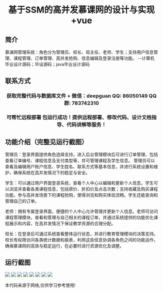 <p><h1 align="center">基于SSM的高并发慕课网的设计与实现+vue</h1></p>

## 简介
慕课网管理系统：角色分为管理员、校长、班主任、老师、学生；支持用户信息管理、课程管理、订单管理、高并发抢购、信息编辑及登录注册等功能。    --计算机毕业设计源码；毕设源码；java毕业设计源码


## 联系方式
<p><h3 align="center">获取完整代码与数据库文件 + 微信：deepguan QQ: 86050149 QQ群: 783742310</h3></p>
<p><h3 align="center">可帮忙远程部署 包运行成功！提供远程部署、修改代码、设计文档指导、代码讲解等服务！</h3></p>

## 功能介绍（完整见运行截图）
管理员：登录界面提供角色选择支持，进入后台管理模块后可进行订单管理，包括查看订单编号、课程信息及支付类型等，并可管理课程及学生信息。 管理员可以查看及编辑用户账户信息、学生姓名、联系方式等基本信息，并进行系统设置和维护，确保系统在高并发情况下的稳定与安全。

学生：可以通过用户界面登录系统，查看个人中心以编辑和更新个人信息。学生可以浏览并查看各类课程信息，包括原价、折扣价及点击次数；支持收藏及购买课程功能，参与高并发场景下的课程抢购，使得浏览和购买体验流畅。学生还能查询和管理自己的订单。

老师：拥有专属登录界面，便捷的个人中心允许管理并更新个人信息。老师可访问课程管理模块，查看和管理与自己相关的课程订单，并通过系统提供的功能优化课程展示和内容，在高并发情况下保证教学资源的合理分配。

校长：在登录后可通过系统查看整体运行状态，并进行教育管理模块的决策支持。校长有权限访问各类统计数据和报表，利用这些信息协调各角色之间的功能运作，确保慕课网的高效与稳定运行，在必要时进行资源优化及调整。


## 运行截图
![](https://bs-1329754181.cos.ap-shanghai.myqcloud.com/ssm/HighConcurrencyMOOC/img/001.jpg)
![](https://bs-1329754181.cos.ap-shanghai.myqcloud.com/ssm/HighConcurrencyMOOC/img/002.jpg)
![](https://bs-1329754181.cos.ap-shanghai.myqcloud.com/ssm/HighConcurrencyMOOC/img/003.jpg)
![](https://bs-1329754181.cos.ap-shanghai.myqcloud.com/ssm/HighConcurrencyMOOC/img/004.jpg)
![](https://bs-1329754181.cos.ap-shanghai.myqcloud.com/ssm/HighConcurrencyMOOC/img/005.jpg)
![](https://bs-1329754181.cos.ap-shanghai.myqcloud.com/ssm/HighConcurrencyMOOC/img/006.jpg)
![](https://bs-1329754181.cos.ap-shanghai.myqcloud.com/ssm/HighConcurrencyMOOC/img/007.jpg)
![](https://bs-1329754181.cos.ap-shanghai.myqcloud.com/ssm/HighConcurrencyMOOC/img/008.jpg)

<p>本代码来源于网络,仅供学习参考使用!</p>
